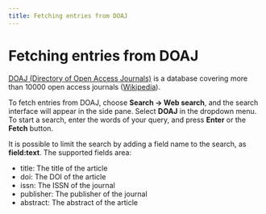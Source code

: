 ```yaml
---
title: Fetching entries from DOAJ
---
```


# Fetching entries from DOAJ

[DOAJ (Directory of Open Access Journals)](http://doaj.org/) is a database covering more than 10000 open access journals ([Wikipedia](https://en.wikipedia.org/wiki/Directory_of_Open_Access_Journals)).

To fetch entries from DOAJ, choose **Search -&gt; Web search**, and the search interface will appear in the side pane. Select **DOAJ** in the dropdown menu. To start a search, enter the words of your query, and press **Enter** or the **Fetch** button.

It is possible to limit the search by adding a field name to the search, as **field:text**. The supported fields area:

-   title: The title of the article
-   doi: The DOI of the article
-   issn: The ISSN of the journal
-   publisher: The publisher of the journal
-   abstract: The abstract of the article

